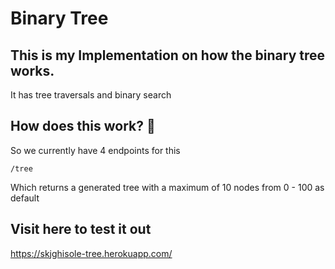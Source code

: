 # Binary Tree

## This is my Implementation on how the binary tree works.

It has tree traversals and binary search

## How does this work? 🤔
So we currently have 4 endpoints for this

```shell
/tree
```
Which returns a generated tree with a maximum of 10 nodes from 0 - 100 as default




## Visit here to test it out
https://skjghisole-tree.herokuapp.com/
